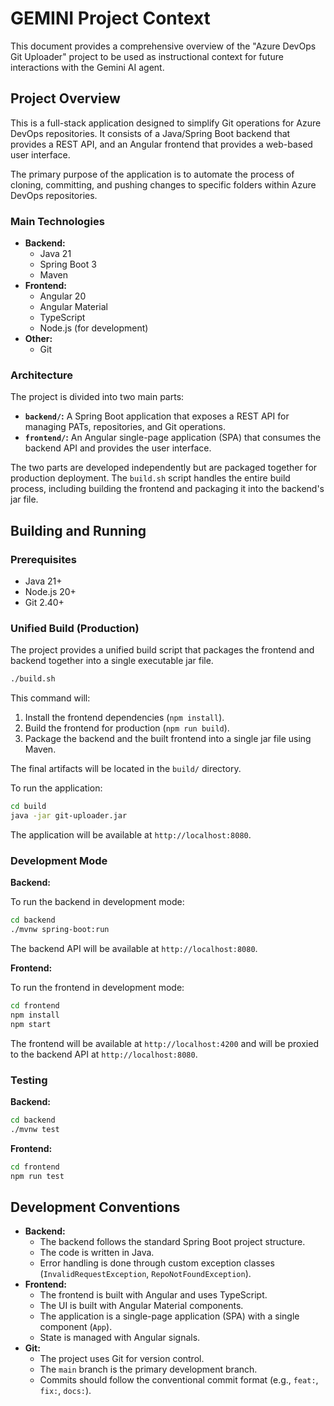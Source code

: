 # GEMINI Project Context

This document provides a comprehensive overview of the "Azure DevOps Git Uploader" project to be used as instructional context for future interactions with the Gemini AI agent.

## Project Overview

This is a full-stack application designed to simplify Git operations for Azure DevOps repositories. It consists of a Java/Spring Boot backend that provides a REST API, and an Angular frontend that provides a web-based user interface.

The primary purpose of the application is to automate the process of cloning, committing, and pushing changes to specific folders within Azure DevOps repositories.

### Main Technologies

*   **Backend:**
    *   Java 21
    *   Spring Boot 3
    *   Maven
*   **Frontend:**
    *   Angular 20
    *   Angular Material
    *   TypeScript
    *   Node.js (for development)
*   **Other:**
    *   Git

### Architecture

The project is divided into two main parts:

*   **`backend/`:** A Spring Boot application that exposes a REST API for managing PATs, repositories, and Git operations.
*   **`frontend/`:** An Angular single-page application (SPA) that consumes the backend API and provides the user interface.

The two parts are developed independently but are packaged together for production deployment. The `build.sh` script handles the entire build process, including building the frontend and packaging it into the backend's jar file.

## Building and Running

### Prerequisites

*   Java 21+
*   Node.js 20+
*   Git 2.40+

### Unified Build (Production)

The project provides a unified build script that packages the frontend and backend together into a single executable jar file.

```bash
./build.sh
```

This command will:
1.  Install the frontend dependencies (`npm install`).
2.  Build the frontend for production (`npm run build`).
3.  Package the backend and the built frontend into a single jar file using Maven.

The final artifacts will be located in the `build/` directory.

To run the application:

```bash
cd build
java -jar git-uploader.jar
```

The application will be available at `http://localhost:8080`.

### Development Mode

**Backend:**

To run the backend in development mode:

```bash
cd backend
./mvnw spring-boot:run
```

The backend API will be available at `http://localhost:8080`.

**Frontend:**

To run the frontend in development mode:

```bash
cd frontend
npm install
npm start
```

The frontend will be available at `http://localhost:4200` and will be proxied to the backend API at `http://localhost:8080`.

### Testing

**Backend:**

```bash
cd backend
./mvnw test
```

**Frontend:**

```bash
cd frontend
npm run test
```

## Development Conventions

*   **Backend:**
    *   The backend follows the standard Spring Boot project structure.
    *   The code is written in Java.
    *   Error handling is done through custom exception classes (`InvalidRequestException`, `RepoNotFoundException`).
*   **Frontend:**
    *   The frontend is built with Angular and uses TypeScript.
    *   The UI is built with Angular Material components.
    *   The application is a single-page application (SPA) with a single component (`App`).
    *   State is managed with Angular signals.
*   **Git:**
    *   The project uses Git for version control.
    *   The `main` branch is the primary development branch.
    *   Commits should follow the conventional commit format (e.g., `feat:`, `fix:`, `docs:`).
